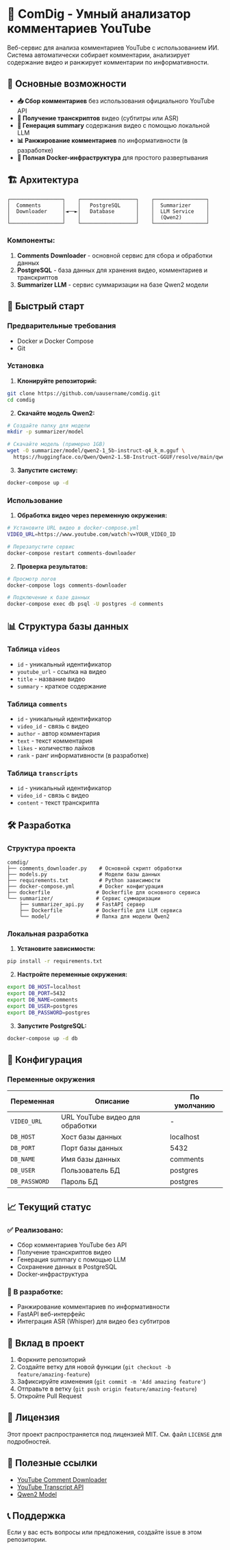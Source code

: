 # 🧠 ComDig - Умный анализатор комментариев YouTube

Веб-сервис для анализа комментариев YouTube с использованием ИИ. Система автоматически собирает комментарии, анализирует содержание видео и ранжирует комментарии по информативности.

## 🎯 Основные возможности

- **📥 Сбор комментариев** без использования официального YouTube API
- **📝 Получение транскриптов** видео (субтитры или ASR)
- **🤖 Генерация summary** содержания видео с помощью локальной LLM
- **📊 Ранжирование комментариев** по информативности (в разработке)
- **🐳 Полная Docker-инфраструктура** для простого развертывания

## 🏗️ Архитектура

```
┌─────────────────┐    ┌──────────────────┐    ┌─────────────────┐
│  Comments       │    │   PostgreSQL     │    │  Summarizer     │
│  Downloader     │◄──►│   Database       │    │  LLM Service    │
│                 │    │                  │    │  (Qwen2)        │
└─────────────────┘    └──────────────────┘    └─────────────────┘
```

### Компоненты:

1. **Comments Downloader** - основной сервис для сбора и обработки данных
2. **PostgreSQL** - база данных для хранения видео, комментариев и транскриптов
3. **Summarizer LLM** - сервис суммаризации на базе Qwen2 модели

## 🚀 Быстрый старт

### Предварительные требования

- Docker и Docker Compose
- Git

### Установка

1. **Клонируйте репозиторий:**
```bash
git clone https://github.com/uausername/comdig.git
cd comdig
```

2. **Скачайте модель Qwen2:**
```bash
# Создайте папку для модели
mkdir -p summarizer/model

# Скачайте модель (примерно 1GB)
wget -O summarizer/model/qwen2-1_5b-instruct-q4_k_m.gguf \
  https://huggingface.co/Qwen/Qwen2-1.5B-Instruct-GGUF/resolve/main/qwen2-1_5b-instruct-q4_k_m.gguf
```

3. **Запустите систему:**
```bash
docker-compose up -d
```

### Использование

1. **Обработка видео через переменную окружения:**
```bash
# Установите URL видео в docker-compose.yml
VIDEO_URL=https://www.youtube.com/watch?v=YOUR_VIDEO_ID

# Перезапустите сервис
docker-compose restart comments-downloader
```

2. **Проверка результатов:**
```bash
# Просмотр логов
docker-compose logs comments-downloader

# Подключение к базе данных
docker-compose exec db psql -U postgres -d comments
```

## 📊 Структура базы данных

### Таблица `videos`
- `id` - уникальный идентификатор
- `youtube_url` - ссылка на видео
- `title` - название видео
- `summary` - краткое содержание

### Таблица `comments`
- `id` - уникальный идентификатор
- `video_id` - связь с видео
- `author` - автор комментария
- `text` - текст комментария
- `likes` - количество лайков
- `rank` - ранг информативности (в разработке)

### Таблица `transcripts`
- `id` - уникальный идентификатор
- `video_id` - связь с видео
- `content` - текст транскрипта

## 🛠️ Разработка

### Структура проекта

```
comdig/
├── comments_downloader.py    # Основной скрипт обработки
├── models.py                 # Модели базы данных
├── requirements.txt          # Python зависимости
├── docker-compose.yml        # Docker конфигурация
├── dockerfile               # Dockerfile для основного сервиса
└── summarizer/              # Сервис суммаризации
    ├── summarizer_api.py    # FastAPI сервер
    ├── Dockerfile           # Dockerfile для LLM сервиса
    └── model/               # Папка для модели Qwen2
```

### Локальная разработка

1. **Установите зависимости:**
```bash
pip install -r requirements.txt
```

2. **Настройте переменные окружения:**
```bash
export DB_HOST=localhost
export DB_PORT=5432
export DB_NAME=comments
export DB_USER=postgres
export DB_PASSWORD=postgres
```

3. **Запустите PostgreSQL:**
```bash
docker-compose up -d db
```

## 🔧 Конфигурация

### Переменные окружения

| Переменная | Описание | По умолчанию |
|------------|----------|--------------|
| `VIDEO_URL` | URL YouTube видео для обработки | - |
| `DB_HOST` | Хост базы данных | localhost |
| `DB_PORT` | Порт базы данных | 5432 |
| `DB_NAME` | Имя базы данных | comments |
| `DB_USER` | Пользователь БД | postgres |
| `DB_PASSWORD` | Пароль БД | postgres |

## 📈 Текущий статус

### ✅ Реализовано:
- Сбор комментариев YouTube без API
- Получение транскриптов видео
- Генерация summary с помощью LLM
- Сохранение данных в PostgreSQL
- Docker-инфраструктура

### 🔄 В разработке:
- Ранжирование комментариев по информативности
- FastAPI веб-интерфейс
- Интеграция ASR (Whisper) для видео без субтитров

## 🤝 Вклад в проект

1. Форкните репозиторий
2. Создайте ветку для новой функции (`git checkout -b feature/amazing-feature`)
3. Зафиксируйте изменения (`git commit -m 'Add amazing feature'`)
4. Отправьте в ветку (`git push origin feature/amazing-feature`)
5. Откройте Pull Request

## 📝 Лицензия

Этот проект распространяется под лицензией MIT. См. файл `LICENSE` для подробностей.

## 🔗 Полезные ссылки

- [YouTube Comment Downloader](https://github.com/egbertbouman/youtube-comment-downloader)
- [YouTube Transcript API](https://github.com/jdepoix/youtube-transcript-api)
- [Qwen2 Model](https://huggingface.co/Qwen/Qwen2-1.5B-Instruct-GGUF)

## 📞 Поддержка

Если у вас есть вопросы или предложения, создайте issue в этом репозитории.
